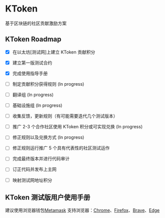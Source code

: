 # KToken
基于区块链的社区贡献激励方案

## KToken Roadmap
 - [x] 在以太坊[测试网]上建立 KToken 贡献积分
 - [x] 建立第一版测试合约
 - [x] 完成使用指导手册
 - [ ] 制定贡献积分获得规则 (In progress)
 - [ ] 翻译组 (In progress)
 - [ ] 基础设施组 (In progress)
 - [ ] 收集反馈，更新规则（有可能需要迭代几个测试版本）
 - [ ] 推广 2-3 个合作社区使用 KToken 积分或可实现兑换 (In progress)
 - [ ] 修正规则以及兑换方式 (In progress)
 - [ ] 修正规则运行推广 5 个具有代表性的社区测试运作
 - [ ] 完成最终版本并进行代码审计
 - [ ] 订正代码并发布上主网
 - [ ] 映射测试网地址积分


## KToken 测试版用户使用手册
建议使用浏览器钱包[Metamask](https://metamask.io/)
支持浏览器：[Chrome](https://chrome.google.com/webstore/detail/metamask/nkbihfbeogaeaoehlefnkodbefgpgknn?hl=en)、[Firefox](https://addons.mozilla.org/en-US/firefox/addon/ether-metamask/)、[Brave](https://chrome.google.com/webstore/detail/metamask/nkbihfbeogaeaoehlefnkodbefgpgknn?hl=en)、[Edge](https://microsoftedge.microsoft.com/addons/detail/metamask/ejbalbakoplchlghecdalmeeeajnimhm?hl=en-US)